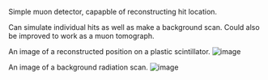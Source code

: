 Simple muon detector, capapble of reconstructing hit location.

Can simulate individual hits as well as make a background scan.
Could also be improved to work as a muon tomograph.

An image of a reconstructed position on a plastic scintillator.
![image](https://github.com/ian-huizenga/MuographyModel/assets/174703234/e3711da5-bb11-4e79-bc80-0f8cf9faf8c3)

An image of a background radiation scan.
![image](https://github.com/ian-huizenga/MuographyModel/assets/174703234/54cad5b7-1470-4aea-9e03-a56991a07700)

